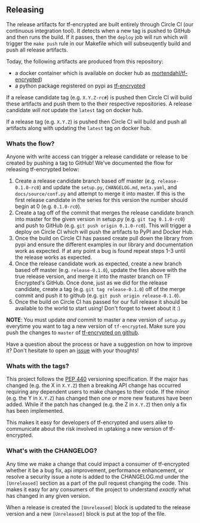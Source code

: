 ## Releasing

The release artifacts for tf-encrypted are built entirely through Circle CI
(our continuous integration tool). It detects when a new tag is pushed to
GitHub and then runs the build. If it passes, then the `deploy` job will run
which will trigger the `make push` rule in our Makefile which will subseuqently
build and push all release artifacts.

Today, the following artifacts are produced from this repository:

- a docker container which is available on docker hub as [mortendahl/tf-encrypted](https://hub.docker.com/r/mortendahl/tf-encrypted))
- a python package registered on pypi as [tf-encrypted](https://pypi.org/project/tf-encrypted)

If a release candidate tag (e.g. `X.Y.Z-rc#`) is pushed then Circle CI will
build these artifacts and push them to the their respective repositories. A
release candidate *will not* update the `latest` tag on docker hub.

If a release tag (e.g. `X.Y.Z`) is pushed then Circle CI will build and push
all artifacts along with updating the `latest` tag on docker hub.

### Whats the flow?

Anyone with write access can trigger a release candidate or release to be
created by pushing a tag to GitHub! We've documented the flow for releasing
tf-encrypted below:

1. Create a release candidate branch based off master (e.g.
   `release-0.1.0-rc0`) and update the `setup.py`, `CHANGELOG.md`, `meta.yaml`, and
   `docs/source/conf.py` and attempt to merge it into master. If this
   is the first release candidate in the series for this version the
   number should begin at 0 (e.g. `0.1.0-rc0`).
2. Create a tag off of the commit that merges the release candidate branch into
   master for the given version in setup.py (e.g. `git tag 0.1.0-rc0`) and push
   to GitHub (e.g. `git push origin 0.1.0-rc0`). This will trigger a deploy on
   Circle CI which will push the artifacts to PyPI and Docker Hub.
3. Once the build on Circle CI has passed create pull down the library from
   pypi and ensure the different examples in our library and documentation work
   as expected. If at any point a bug is found repeat steps 1-3 until the
   release works as expected.
4. Once the release candidate work as expected, create a new branch based off
   master (e.g. `release-0.1.0`), update the files above with the true release version,
   and merge it into the master branch on TF Encrypted's GitHub. Once done, just as we did for the release
   candidate, create a tag (e.g. `git tag release-0.1.0`) off of the merge
   commit and push it to github (e.g. `git push origin release-0.1.0`).
5. Once the build on Circle CI has passed for our full release it should be
   available to the world to start using! Don't forget to tweet about it :)

**NOTE**: You must update *and* commit to master a new version of `setup.py`
everytime you want to tag a new version of `tf-encrypted`. Make sure you push
the changes to `master` of [tf-encrypted on github](https://github.com/mortendahl/tf-encrypted).

Have a question about the process or have a suggestion on how to improve it?
Don't hesitate to open an [issue](https://github.com/mortendahl/tf-encrypted/issues/new)
with your thoughts!

### Whats with the tags?

This project follows the [PEP 440](https://www.python.org/dev/peps/pep-0440/)
versioning specification. If the major has changed (e.g. the X in `X.Y.Z`) then
a breaking API change has occurred requiring any dependent users to make
changes to their code. If the minor (e.g. the Y in `X.Y.Z`) has changed then
one or more new features have been added. While if the patch has changed (e.g.
the Z in `X.Y.Z`) then only a fix has been implemented.

This makes it easy for developers of tf-encrypted and users alike to communicate
about the risk involved in uptaking a new version of tf-encrypted.

### What's with the CHANGELOG?

Any time we make a change that could impact a consumer of tf-encrypted whether
it be a bug fix, api improvement, performance enhancement, or resolve a
security issue a note is added to the CHANGELOG.md under the `[Unreleased]`
section as a part of the pull request changing the code. This makes it easy for
any consumers of the project to understand *exactly* what has changed in any
given version.

When a release is created the `[Unreleased]` block is updated to the release
version and a new `[Unreleased]` block is put at the top of the file.
